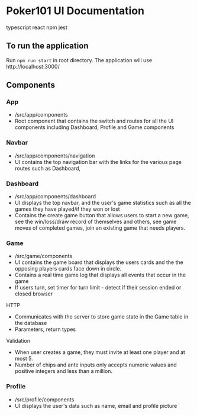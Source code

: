 # Poker101 UI Documentation 

typescript
react
npm 
jest

## To run the application
Run `npm run start` in root directory. The application will use http://localhost:3000/ 

## Components

### App
- /src/app/components 
- Root component that contains the switch and routes for all the UI components including Dashboard, Profile and Game components

### Navbar
- /src/app/components/navigation
- UI contains the top navigation bar with the links for the various page routes such as Dashboard, 
### Dashboard
- /src/app/components/dashboard
- UI displays the top navbar, and the user's game statistics such as all the games they have played/if they won or lost
- Contains the create game button that allows users to start a new game, 
  see the win/loss/draw record of themselves and others, 
  see game moves of completed games, 
  join an existing game that needs players.

### Game
- /src/game/components
- UI contains the game board that displays the users cards and the the opposing players cards face down in circle. 
- Contains a real time game log that displays all events that occur in the game
- If users turn, set timer for turn limit - detect if their session ended or closed browser

HTTP 
- Communicates with the server to store game state in the Game table in the database 
- Parameters, return types

Validation
- When user creates a game, they must invite at least one player and at most 5. 
- Number of chips and ante inputs only accepts numeric values and positive integers and less than a million. 

### Profile
- /src/profile/components
- UI displays the user's data such as name, email and profile picture 